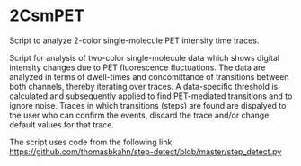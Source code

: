 # 2CsmPET
Script to analyze 2-color single-molecule PET intensity time traces.

Script for analysis of two-color single-molecule data which shows digital intensity
changes due to PET fluorescence fluctuations. The data are analyzed
in terms of dwell-times and concomittance of transitions between both
channels, thereby iterating over traces. A data-specific threshold is calculated
and subsequently applied to find PET-mediated transitions and to ignore noise.
Traces in which transitions (steps) are found are dispalyed to the user who can
confirm the events, discard the trace and/or change default values for
that trace.

The script uses code from the following link:
https://github.com/thomasbkahn/step-detect/blob/master/step_detect.py 

